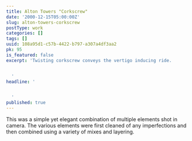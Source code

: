 ```yaml
---
title: Alton Towers "Corkscrew"
date: '2000-12-15T05:00:00Z'
slug: alton-towers-corkscrew
postType: work
categories: []
tags: []
uuid: 108a95d1-c57b-4422-b797-a307a4df3aa2
pk: 95
is_featured: false
excerpt: 'Twisting corkscrew conveys the vertigo inducing ride.


  '
headline: '


  '
published: true
---
```

This was a simple yet elegant combination of multiple elements shot in camera.
The various elements were first cleaned of any imperfections and then combined
using a variety of mixes and layering.


